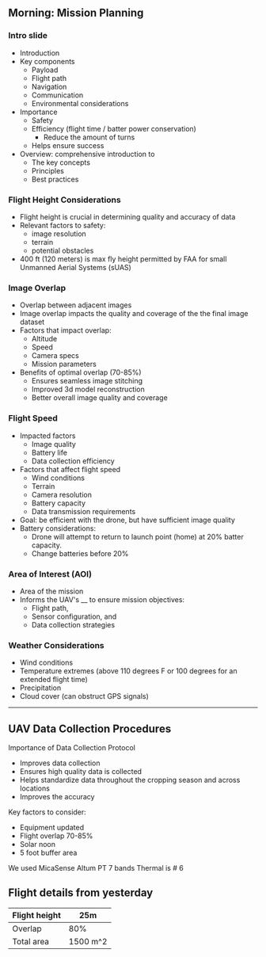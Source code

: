 ## Morning: Mission Planning
### Intro slide
- Introduction
- Key components
	- Payload
	- Flight path
	- Navigation
	- Communication
	- Environmental considerations
- Importance
	- Safety
	- Efficiency (flight time / batter power conservation)
		- Reduce the amount of turns
	- Helps ensure success
- Overview: comprehensive introduction to
	- The key concepts
	- Principles
	- Best practices

### Flight Height Considerations
- Flight height is crucial in determining quality and accuracy of data
- Relevant factors to safety:
	- image resolution
	- terrain
	- potential obstacles
- 400 ft (120 meters) is max fly height permitted by FAA for small Unmanned Aerial Systems (sUAS)

### Image Overlap
- Overlap between adjacent images
- Image overlap impacts the quality and coverage of the the final image dataset
- Factors that impact overlap:
	- Altitude
	- Speed
	- Camera specs
	- Mission parameters
- Benefits of optimal overlap (70-85%)
	- Ensures seamless image stitching
	- Improved 3d model reconstruction
	- Better overall image quality and coverage

### Flight Speed
- Impacted factors
	- Image quality
	- Battery life
	- Data collection efficiency
- Factors that affect flight speed
	- Wind conditions
	- Terrain
	- Camera resolution
	- Battery capacity
	- Data transmission requirements
- Goal: be efficient with the drone, but have sufficient image quality
- Battery considerations: 
	- Drone will attempt to return to launch point (home) at 20% batter capacity. 
	- Change batteries before 20%

### Area of Interest (AOI)
- Area of the mission
- Informs the UAV's __ to ensure mission objectives:
	- Flight path,
	- Sensor configuration, and
	- Data collection strategies

### Weather Considerations
- Wind conditions
- Temperature extremes (above 110 degrees F or 100 degrees for an extended flight time)
- Precipitation
- Cloud cover (can obstruct GPS signals)

---

## UAV Data Collection Procedures

 Importance of Data Collection Protocol
 - Improves data collection
 - Ensures high quality data is collected
 - Helps standardize data throughout the cropping season and across locations
 - Improves the accuracy

Key factors to consider:
- Equipment updated
- Flight overlap 70-85%
- Solar noon
- 5 foot buffer area

We used MicaSense Altum PT
7 bands
Thermal is # 6


## Flight details from yesterday

| Flight height | 25m      |
| ------------- | -------- |
| Overlap       | 80%      |
| Total area    | 1500 m^2 |
 